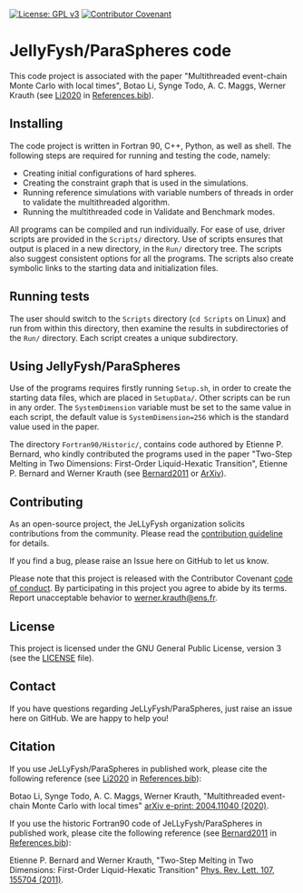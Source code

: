 [![License: GPL v3](https://img.shields.io/badge/License-GPLv3-blue.svg)](LICENSE)
[![Contributor Covenant](https://img.shields.io/badge/Contributor%20Covenant-v1.4%20adopted-ff69b4.svg)](CODE_OF_CONDUCT.md)


# JellyFysh/ParaSpheres code

This code project is associated with the paper "Multithreaded event-chain Monte
Carlo with local times", Botao Li, Synge Todo, A. C. Maggs, Werner Krauth
(see [Li2020](https://arxiv.org/abs/2004.11040) in [References.bib](References.bib)).

## Installing

The code project is written in Fortran 90, C++, Python, as well as shell.
The following steps are required for running and testing the code, namely:

* Creating initial configurations of hard spheres.
* Creating the constraint graph that is used in the simulations.
* Running reference simulations with variable numbers of threads in order to
validate the multithreaded algorithm.
* Running the multithreaded code in Validate and Benchmark modes.

All programs can be compiled and run individually. For ease of use, driver scripts are provided
in the `Scripts/` directory. Use of scripts ensures that output is placed
in a new directory, in the `Run/` directory tree. The scripts also suggest consistent options
for all the programs. The scripts also create symbolic links to the starting
data and initialization files.

## Running tests

The user should switch to the `Scripts` directory (`cd Scripts` on Linux) and
run from within this directory, then examine the results in subdirectories of
the  `Run/` directory. Each script creates a unique subdirectory.

## Using JellyFysh/ParaSpheres

Use of the programs requires firstly running `Setup.sh`, in order to create the
starting data files, which are placed in `SetupData/`. Other scripts can be run
in any order. The `SystemDimension` variable must be set to the same value
in each script, the default value is `SystemDimension=256` which is the standard value
used in the paper.


The directory `Fortran90/Historic/`, contains code
authored by Etienne P. Bernard, who kindly contributed the
programs used in the paper "Two-Step Melting in Two
Dimensions: First-Order Liquid-Hexatic Transition", Etienne P. Bernard and
Werner Krauth (see [Bernard2011](https://doi.org/10.1103/PhysRevLett.107.155704)
or [ArXiv](https://arxiv.org/abs/1102.4094)).

## Contributing

As an open-source project, the JeLLyFysh organization solicits contributions
from the community. Please read 
the [contribution guideline](CONTRIBUTING.md) for details.

If you find a bug, please raise an Issue here on GitHub to let us know.

Please note that this project is released with the Contributor Covenant [code of
conduct](CODE_OF_CONDUCT.md). By 
participating in this project you agree to abide by its terms. Report
unacceptable behavior to 
[werner.krauth@ens.fr](mailto:werner.krauth@ens.fr).

## License

This project is licensed under the GNU General Public License, version 3 (see
the [LICENSE](LICENSE) file).

## Contact

If you have questions regarding JeLLyFysh/ParaSpheres, just raise an issue
here on GitHub. We are happy to help you!

## Citation

If you use JeLLyFysh/ParaSpheres in published work, please cite the following reference (see
[Li2020](https://arxiv.org/abs/2004.11040) in [References.bib](References.bib)):

Botao Li, Synge Todo, A. C. Maggs, Werner Krauth,
"Multithreaded event-chain Monte Carlo with local times"
[arXiv e-print:  2004.11040 (2020)](https://arxiv.org/abs/2004.11040).

If you use the historic Fortran90 code of JeLLyFysh/ParaSpheres in published work, please cite the
following reference (see [Bernard2011](https://doi.org/10.1103/PhysRevLett.107.155704) in [References.bib](References.bib)):

Etienne P. Bernard and Werner Krauth, "Two-Step Melting in Two
Dimensions: First-Order Liquid-Hexatic Transition"
[Phys. Rev. Lett. 107, 155704 (2011)](https://doi.org/10.1103/PhysRevLett.107.155704).
